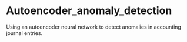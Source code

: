# Autoencoder_anomaly_detection
Using an autoencoder neural network to detect anomalies in accounting journal entries. 
